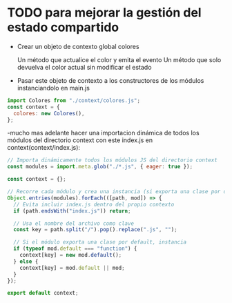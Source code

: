 # TODO para mejorar la gestión del estado compartido

- Crear un objeto de contexto global colores

  Un método que actualice el color y emita el evento
  Un método que solo devuelva el color actual sin modificar el estado

- Pasar este objeto de contexto a los constructores de los módulos
  instanciandolo en main.js

```javascript
import Colores from "./context/colores.js";
const context = {
  colores: new Colores(),
};
```

-mucho mas adelante hacer una importacion dinámica de todos los módulos del directorio context con este index.js en context(context/index.js):

```javascript
// Importa dinámicamente todos los módulos JS del directorio context
const modules = import.meta.glob("./*.js", { eager: true });

const context = {};

// Recorre cada módulo y crea una instancia (si exporta una clase por default)
Object.entries(modules).forEach(([path, mod]) => {
  // Evita incluir index.js dentro del propio contexto
  if (path.endsWith("index.js")) return;

  // Usa el nombre del archivo como clave
  const key = path.split("/").pop().replace(".js", "");

  // Si el módulo exporta una clase por default, instancia
  if (typeof mod.default === "function") {
    context[key] = new mod.default();
  } else {
    context[key] = mod.default || mod;
  }
});

export default context;
```
